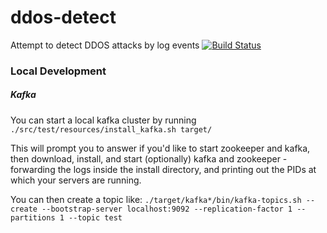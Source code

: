 # ddos-detect
Attempt to detect DDOS attacks by log events
[![Build Status](https://travis-ci.org/seanstory/ddos-detect.svg?branch=master)](https://travis-ci.org/seanstory/ddos-detect)


### Local Development

##### Kafka

You can start a local kafka cluster by running `./src/test/resources/install_kafka.sh target/`

This will prompt you to answer if you'd like to start zookeeper and kafka, then download, install,
and start (optionally) kafka and zookeeper - forwarding the logs inside the install directory, and 
printing out the PIDs at which your servers are running.

You can then create a topic like: `./target/kafka*/bin/kafka-topics.sh --create --bootstrap-server localhost:9092 --replication-factor 1 --partitions 1 --topic test`

